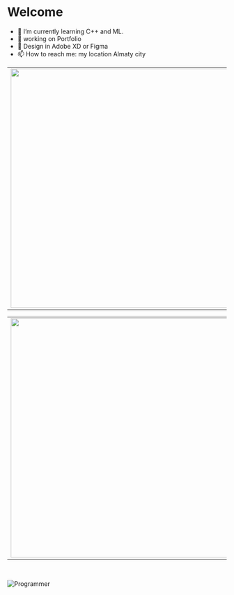 # Welcome


- 🌱 I’m currently learning C++ and ML.
- 🔭               working on Portfolio
- 🎇 Design in Adobe XD or Figma
- 📫 How to reach me: my location Almaty city

<p align="center">
  <table>
  <tr>
      <td><img width="550px" align="left" src="https://github-readme-stats.vercel.app/api?username=zsanzharko&hide_border=true&count_private=false&layout=compact&hide_title=true&show_icons=true&theme=algolia&icon_color=5194f0&bg_color=0d1117" /></td>
      <td><img width="550px" src="https://github-readme-stats.vercel.app/api/top-langs/?username=zsanzharko&hide=html&layout=compact&hide_border=true&hide_title=true&theme=algolia&icon_color=5194f0&bg_color=0d1117" />
  </tr>
</table>
  <table align="center">
    <tr>
      <td> 
        <img width="550px" src="https://github-readme-stats.vercel.app/api/wakatime?username=rsanzharko">
     </td>
    </tr>
  </table>
</p>

<br />

<!-- <p> -->
<!--   <a href="https://www.youtube.com/extremecode"><img src="https://img.shields.io/badge/-ExtremeCode-5194f0?style=flat-square&logo=Youtube" /></a>
  <a href="https://mailhide.io/en/e/gzaiNqU4"><img src="https://img.shields.io/badge/email-reveal-2a8?style=flat-square&logo=gmail&logoColor=white&color=5194f0" /></a>
  <img src="https://visitor-badge.glitch.me/badge?page_id=extremecodetv.visitor-badge&color=5194f0" /> -->
<!-- </p> -->


![Programmer](https://thumbs.gfycat.com/KnobbyJoyfulDeermouse-size_restricted.gif)


<!--
**zsanzharko/zsanzharko** is a ✨ _special_ ✨ repository because its `README.md` (this file) appears on your GitHub profile.

Here are some ideas to get you started:

- 🔭 I’m currently working on ...
- 🌱 I’m currently learning ...
- 👯 I’m looking to collaborate on ...
- 🤔 I’m looking for help with ...
- 💬 Ask me about ...
- 📫 How to reach me: ...
- 😄 Pronouns: ...
- ⚡ Fun fact: ...
-->
